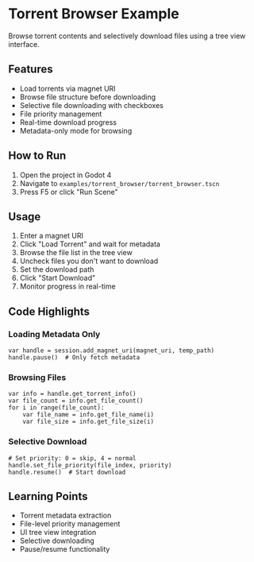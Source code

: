 # Torrent Browser Example

Browse torrent contents and selectively download files using a tree view interface.

## Features

- Load torrents via magnet URI
- Browse file structure before downloading
- Selective file downloading with checkboxes
- File priority management
- Real-time download progress
- Metadata-only mode for browsing

## How to Run

1. Open the project in Godot 4
2. Navigate to `examples/torrent_browser/torrent_browser.tscn`
3. Press F5 or click "Run Scene"

## Usage

1. Enter a magnet URI
2. Click "Load Torrent" and wait for metadata
3. Browse the file list in the tree view
4. Uncheck files you don't want to download
5. Set the download path
6. Click "Start Download"
7. Monitor progress in real-time

## Code Highlights

### Loading Metadata Only
```gdscript
var handle = session.add_magnet_uri(magnet_uri, temp_path)
handle.pause()  # Only fetch metadata
```

### Browsing Files
```gdscript
var info = handle.get_torrent_info()
var file_count = info.get_file_count()
for i in range(file_count):
    var file_name = info.get_file_name(i)
    var file_size = info.get_file_size(i)
```

### Selective Download
```gdscript
# Set priority: 0 = skip, 4 = normal
handle.set_file_priority(file_index, priority)
handle.resume()  # Start download
```

## Learning Points

- Torrent metadata extraction
- File-level priority management
- UI tree view integration
- Selective downloading
- Pause/resume functionality
